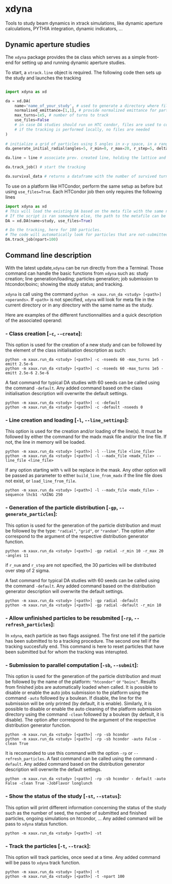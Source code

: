 # xdyna

Tools to study beam dynamics in xtrack simulations, like dynamic aperture calculations, PYTHIA integration, dynamic indicators, ...

## Dynamic aperture studies

The `xdyna` package provides the `DA` class which serves as a simple front-end for setting up and running dynamic aperture studies.

To start, a `xtrack.line` object is required.
The following code then sets up the study and launches the tracking

```python

import xdyna as xd

da = xd.DA(
    name='name_of_your_study', # used to generate a directory where files are stored
    normalised_emittance=[1,1], # provide normalized emittance for particle initialization in [m]
    max_turns=1e5, # number of turns to track
    use_files=False 
    # in case DA studies should run on HTC condor, files are used to collect the information
    # if the tracking is performed locally, no files are needed
)
    
# initialize a grid of particles using 5 angles in x-y space, in a range from 0 to 20 sigmas in steps of 5 sigma.
da.generate_initial_radial(angles=5, r_min=0, r_max=20, r_step=5, delta=0.) 

da.line = line # associate prev. created line, holding the lattice and context, with DA object

da.track_job() # start the tracking

da.survival_data # returns a dataframe with the number of survived turns for the initial position of each particle

```

To use on a platform like HTCondor, perform the same setup as before but using `use_files=True`.
Each HTCondor job then only requires the following lines

```python
import xdyna as xd
# This will load the existing DA based on the meta file with the same name found in the working directory.
# If the script is ran somewhere else, the path to the metafile can be passed with 'path=...'.
DA = xd.DA(name=study, use_files=True)

# Do the tracking, here for 100 particles.
# The code will automatically look for particles that are not-submitted yet and use these.
DA.track_job(npart=100)
```

## Command line description
With the latest update,`xdyna` can be run directly from the a Terminal. 
Those command can handle the basic functions from `xdyna` such as: study creation; line generation/loading; particles generation; job submission to htcondor/boinc; showing the study status; and tracking.

`xdyna` is call using the command `python -m xaux.run_da <study> [<path>] <operands>`. 
If `<path>` is not specified, `xdyna` will look for meta file in the current directory or in any directory with the same name as the study.

Here are examples of the different functionnalities and a quick description of the associated operand:

### - Class creation [`-c`, `--create`]:
This option is used for the creation of a new study and can be followed by the element of the class initialisation description as such:
```Shell
python -m xaux.run_da <study> [<path>] -c -nseeds 60 -max_turns 1e5 -emitt 2.5e-6
python -m xaux.run_da <study> [<path>] -c -nseeds 60 -max_turns 1e5 -emitt 2.5e-6 2.5e-6
```

A fast command for typical DA studies with 60 seeds can be called using the command `-default`. 
Any added command based on the class initialisation description will overwrite the default settings.
```Shell
python -m xaux.run_da <study> [<path>] -c -default
python -m xaux.run_da <study> [<path>] -c -default -nseeds 0
```

### - Line creation and loading [`-l`, `--line_settings`]:
This option is used for the creation and/or loading of the line(s).
It must be followed by either the command for the madx mask file and/or  the line file. 
If not, the line in memory will be loaded.
```Shell
python -m xaux.run_da <study> [<path>] -l --line_file <line_file>
python -m xaux.run_da <study> [<path>] -l --madx_file <madx_file> --line_file <line_file>
```

If any option starting with `%` will be replace in the mask. Any other option will be passed  as parameter to either `build_line_from_madx` if the line file does not exist, or `load_line_from_file`.
```Shell
python -m xaux.run_da <study> [<path>] -l --madx_file <madx_file> -sequence lhcb1 -%XING 250
```

### - Generation of the particle distribution [`-gp`, `--generate_particles`]:
This option is used for the generation of the particle distribution and must be followed by the type: `"radial"`, `"grid"`, or `"random"`.
The option after correspond to the argument of the respective distribution generator function.
```Shell
python -m xaux.run_da <study> [<path>] -gp radial -r_min 10 -r_max 20 -angles 11
```
if `r_num` and `r_step` are not specified, the 30 particles will be distributed over step of 2 sigma.

A fast command for typical DA studies with 60 seeds can be called using the command `-default`. 
Any added command based on the distribution generator description will overwrite the default settings.
```Shell
python -m xaux.run_da <study> [<path>] -gp radial -default
python -m xaux.run_da <study> [<path>] -gp radial -default -r_min 10
```

### - Allow unfinished particles to be resubmited [`-rp`, `--refresh_particles`]:
In `xdyna`, each particle as two flags assigned.
The first one tell if the particle has been submitted to to a tracking procedure.
The second one tell if the tracking succesfully end. 
This command is here to reset particles that have been submitted but for whom the tracking was interupted.

### - Submission to parallel computation [`-sb`, `--submit`]:
This option is used for the generation of the particle distribution and must be followed by the name of the platform: `"htcondor"` or `"boinc"`.
Results from finished jobs are automatically loaded when called.
It is possible to disable or enable the auto jobs submission to the platform using the command `-auto` followed by a boulean. If disable, the line for the submission will be only printed (by default, it is enable).
Similarly, it is possible to disable or enable the auto cleaning of the platform submission directory using the command `-clean` followed by a boulean (by default, it is disable).
The option after correspond to the argument of the respective distribution generator function.
```Shell
python -m xaux.run_da <study> [<path>] -rp -sb hcondor
python -m xaux.run_da <study> [<path>] -rp -sb hcondor -auto False -clean True
```
It is recomanded to use this command with the option `-rp` or `--refresh_particles`.
A fast command can be called using the command `-default`.
Any added command based on the distribution generator description will overwrite the default settings.
```Shell
python -m xaux.run_da <study> [<path>] -rp -sb hcondor - default -auto False -clean True -JobFlavor longlunch
```


### - Show the status of the study [`-st`, `--status`]:
This option will print different information concerning the status of the study such as the number of seed, the number of submitted and finished particles, ongoing simulations on htcondor, ...
Any added command will be pass to `xdyna` status function.
```Shell
python -m xaux.run_da <study> [<path>] -st
```

### - Track the particles [`-t`, `--track`]:
This option will track particles, once seed at a time.
Any added command will be pass to `xdyna` track function.
```Shell
python -m xaux.run_da <study> [<path>] -t
python -m xaux.run_da <study> [<path>] -t -npart 100
```

